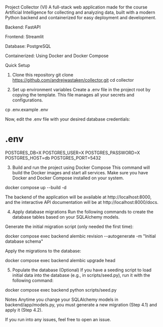 Project Collector (VI)
A full-stack web application made for the course Artificial Intelligence for collecting and analyzing data, built with a modern Python backend and containerized for easy deployment and development.

Backend: FastAPI

Frontend: Streamlit

Database: PostgreSQL

Containerized: Using Docker and Docker Compose

Quick Setup
1. Clone this repository
git clone https://github.com/andrejwastaken/collector.git
cd collector

2. Set up environment variables
Create a .env file in the project root by copying the template. This file manages all your secrets and configurations.

cp .env.example .env

Now, edit the .env file with your desired database credentials:

# .env
POSTGRES_DB=X
POSTGRES_USER=X
POSTGRES_PASSWORD=X
POSTGRES_HOST=db
POSTGRES_PORT=5432

3. Build and run the project using Docker Compose
This command will build the Docker images and start all services. Make sure you have Docker and Docker Compose installed on your system.

docker compose up --build -d

The backend of the application will be available at http://localhost:8000, and the interactive API documentation will be at http://localhost:8000/docs.

4. Apply database migrations
Run the following commands to create the database tables based on your SQLAlchemy models.

Generate the initial migration script (only needed the first time):

docker compose exec backend alembic revision --autogenerate -m "Initial database schema"

Apply the migrations to the database:

docker compose exec backend alembic upgrade head

5. Populate the database (Optional)
If you have a seeding script to load initial data into the database (e.g., in scripts/seed.py), run it with the following command:

docker compose exec backend python scripts/seed.py

Notes
Anytime you change your SQLAlchemy models in backend/app/models.py, you must generate a new migration (Step 4.1) and apply it (Step 4.2).

If you run into any issues, feel free to open an issue.